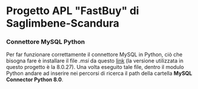 # Progetto APL "FastBuy" di Saglimbene-Scandura

### Connettore MySQL Python

Per far funzionare correttamente il connettore MySQL in Python, ciò che bisogna fare è installare il file _.msi_ da questo [link](https://downloads.mysql.com/archives/c-python/) (la versione utilizzata in questo progetto è la 8.0.27). Una volta eseguito tale file, dentro il modulo Python andare ad inserire nei percorsi di ricerca il path della cartella __MySQL Connector Python 8.0__.
